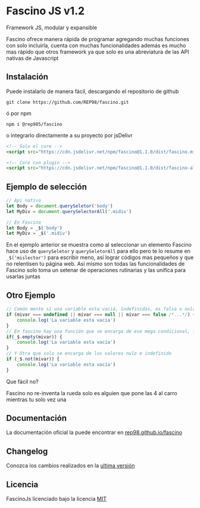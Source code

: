 # Fascino JS v1.2
<p>
	Framework JS, modular y expansible
</p>
<p>
	Fascino ofrece manera rápida de programar agregando muchas funciones con solo incluirla, cuenta con muchas funcionalidades
	además es mucho mas rápido que otros framework ya que solo es una abreviatura de las API nativas de Javascript
</p>

## Instalación
Puede instalarlo de manera fácil, descargando el repositorio de github
```shell
git clone https://github.com/REP98/fascino.git
```
ó por npm
```shell
npm i @rep985/fascino
```
o integrarlo directamente a su proyecto por jsDelivr
```html
<!-- Solo el core -->
<script src="https://cdn.jsdelivr.net/npm/fascino@1.1.0/dist/fascino.min.js"></script>
```
```html
<!-- Core con plugin -->
<script src="https://cdn.jsdelivr.net/npm/fascino@1.1.0/dist/fascino-all.min.js"></script>
```
## Ejemplo de selección

```js
// Api nativa
let Body = document.querySeletor('body')
let MyDiv = document.querySelectorAll('.midiv')

// En Fascino
let Body = _$('body')
let MyDiv = _$('.midiv')
```
<p>
	En el ejemplo anterior se muestra como al seleccionar un elemento Fascino hace uso de <code>querySeletor</code> y <code>querySeletorAll</code> para ello
	pero te lo resume en <code>_$('mislector')</code> para escribir meno, así lograr códigos mas pequeños y que no relentisen tu página web.
	Así mismo son todas las funcionalidades de Fascino solo toma un setenar de operaciones rutinarias y las unifica para usarlas juntas
</p>

## Otro Ejemplo

```js
// Común mente si una variable esta vaciá, indefinidas, es falsa o nula hacemos un mega condicional
if (mivar === undefined || mivar === null || mivar === false /*...*/) {
	console.log('La variable esta vacía')
}
// En fascino hay una función que se encarga de ese mega condicional, funciona igual que la de PHP
if(_$.empty(mivar)) {
	console.log('La variable esta vacía')
}
// Y Otra que solo se encarga de los valores nulo e indefinido
if (_$.not(mivar)) {
	console.log('La variable esta vacía')
}
```
<p>Que fácil no?</p>
<p>Fascino no re-inventa la rueda solo es alguien que pone las 4 al carro mientras tu solo vez una</p>

## Documentación

<p>La documentación oficial la puede encontrar en <a href="https://rep98.github.io/fascino">rep98.github.io/fascino</a></p>

## Changelog
Conozca los cambios realizados en la [ultima versión](CHANGELOG.md)

## Licencia
FascinoJs licenciado bajo la licencia [MIT](LICENCES)